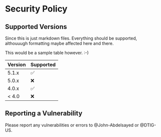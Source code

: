 # Security Policy

## Supported Versions

Since this is just markdown files.  Everything should be supported, althouuugh formatting maybe affected here and there.

This would be a sample table however. :-)

| Version | Supported          |
| ------- | ------------------ |
| 5.1.x   | :white_check_mark: |
| 5.0.x   | :x:                |
| 4.0.x   | :white_check_mark: |
| < 4.0   | :x:                |

## Reporting a Vulnerability

Please report any vulnerabilities or errors to @John-Abdelsayed or @DTIG-US.